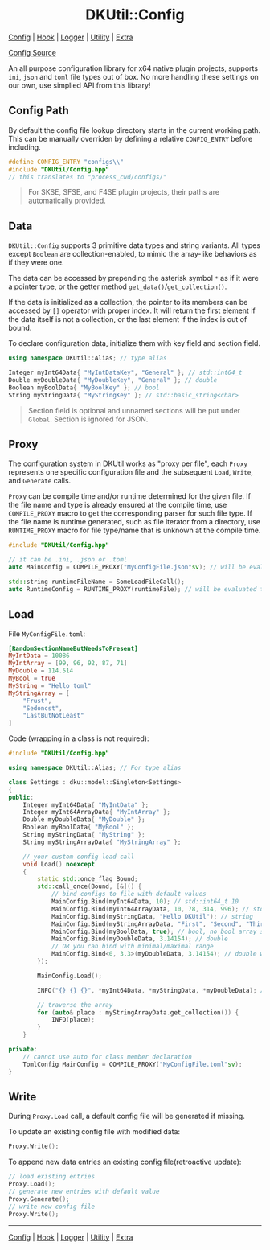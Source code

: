 <h1 align="center">DKUtil::Config</h1>
<a href="/docs/Config.md">Config</a> | <a href="/docs/Hook.md">Hook</a> | <a href="/docs/Logger.md">Logger</a> | <a href="/docs/Utility.md">Utility</a> | <a href="/docs/Extra.md">Extra</a></p>

[Config Source](/include/DKUtil/Config.hpp)

An all purpose configuration library for x64 native plugin projects, supports `ini`, `json` and `toml` file types out of box. No more handling these settings on our own, use simplied API from this library!

## Config Path
By default the config file lookup directory starts in the current working path.  
This can be manually overriden by defining a relative `CONFIG_ENTRY` before including.
```cpp
#define CONFIG_ENTRY "configs\\"
#include "DKUtil/Config.hpp"
// this translates to "process_cwd/configs/"
```
> For SKSE, SFSE, and F4SE plugin projects, their paths are automatically provided.

## Data
`DKUtil::Config` supports 3 primitive data types and string variants. All types except `Boolean` are collection-enabled, to mimic the array-like behaviors as if they were one.  

The data can be accessed by prepending the asterisk symbol `*` as if it were a pointer type, or the getter method `get_data()`/`get_collection()`.  

If the data is initialized as a collection, the pointer to its members can be accessed by `[]` operator with proper index. It will return the first element if the data itself is not a collection, or the last element if the index is out of bound.  

To declare configuration data, initialize them with key field and section field.
```cpp
using namespace DKUtil::Alias; // type alias

Integer myInt64Data{ "MyIntDataKey", "General" }; // std::int64_t
Double myDoubleData{ "MyDoubleKey", "General" }; // double
Boolean myBoolData{ "MyBoolKey" }; // bool
String myStringData{ "MyStringKey" }; // std::basic_string<char>
```
> Section field is optional and unnamed sections will be put under `Global`. Section is ignored for JSON.

## Proxy
The configuration system in DKUtil works as "proxy per file", each `Proxy` represents one specific configuration file and the subsequent `Load`, `Write`, and `Generate` calls.

`Proxy` can be compile time and/or runtime determined for the given file. If the file name and type is already ensured at the compile time, use `COMPILE_PROXY` macro to get the corresponding parser for such file type. If the file name is runtime generated, such as file iterator from a directory, use `RUNTIME_PROXY` macro for file type/name that is unknown at the compile time.  
```cpp
#include "DKUtil/Config.hpp"

// it can be .ini, .json or .toml
auto MainConfig = COMPILE_PROXY("MyConfigFile.json"sv); // will be evaluated to json proxy at compile time

std::string runtimeFileName = SomeLoadFileCall();
auto RuntimeConfig = RUNTIME_PROXY(runtimeFile); // will be evaluated to appropriate proxy at runtime
```

## Load
File `MyConfigFile.toml`:
```toml
[RandomSectionNameButNeedsToPresent]
MyIntData = 10086
MyIntArray = [99, 96, 92, 87, 71]
MyDouble = 114.514
MyBool = true
MyString = "Hello toml"
MyStringArray = [
    "Frust",
    "Sedoncst",
    "LastButNotLeast"
]
```
Code (wrapping in a class is not required):  
```cpp
#include "DKUtil/Config.hpp"

using namespace DKUtil::Alias; // For type alias

class Settings : dku::model::Singleton<Settings>
{
public:
    Integer myInt64Data{ "MyIntData" };
    Integer myInt64ArrayData{ "MyIntArray" };
    Double myDoubleData{ "MyDouble" };
    Boolean myBoolData{ "MyBool" };
    String myStringData{ "MyString" };
    String myStringArrayData{ "MyStringArray" };

    // your custom config load call
    void Load() noexcept 
    {
        static std::once_flag Bound;
        std::call_once(Bound, [&]() {
            // bind configs to file with default values
            MainConfig.Bind(myInt64Data, 10); // std::int64_t 10
            MainConfig.Bind(myInt64ArrayData, 10, 78, 314, 996); // std::int64_t array
            MainConfig.Bind(myStringData, "Hello DKUtil"); // string
            MainConfig.Bind(myStringArrayData, "First", "Second", "Third"); // string array
            MainConfig.Bind(myBoolData, true); // bool, no bool array support
            MainConfig.Bind(myDoubleData, 3.14154); // double
            // OR you can bind with minimal/maximal range
            MainConfig.Bind<0, 3.3>(myDoubleData, 3.14154); // double with range of 0 ~ 3.3
        });

        MainConfig.Load();

        INFO("{} {} {}", *myInt64Data, *myStringData, *myDoubleData); // 10086 hello toml 114.514

        // traverse the array
        for (auto& place : myStringArrayData.get_collection()) {
            INFO(place);
        }
    }

private:
    // cannot use auto for class member declaration
    TomlConfig MainConfig = COMPILE_PROXY("MyConfigFile.toml"sv);
}
```

## Write
During `Proxy.Load` call, a default config file will be generated if missing.

To update an existing config file with modified data:
```cpp
Proxy.Write();
```

To append new data entries an existing config file(retroactive update):
```cpp
// load existing entries
Proxy.Load();
// generate new entries with default value
Proxy.Generate();
// write new config file
Proxy.Write();
```


---
<a href="/docs/Config.md">Config</a> | <a href="/docs/Hook.md">Hook</a> | <a href="/docs/Logger.md">Logger</a> | <a href="/docs/Utility.md">Utility</a> | <a href="/docs/Extra.md">Extra</a></p>
